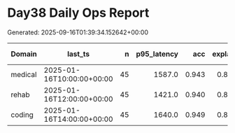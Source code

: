 # Day38 Daily Ops Report
Generated: 2025-09-16T01:39:34.152642+00:00

| Domain | last_ts | n | p95_latency | acc | explain | fail_rate | J | ∂J/∂fail | ∂J/∂lat(ms) |
|---|---|---:|---:|---:|---:|---:|---:|---:|---:|
| medical | 2025-01-16T10:00:00+00:00 | 45 | 1587.0 | 0.943 | 0.861 | 0.0000 | 0.7627 | -5.192 | -0.000081 |
| rehab | 2025-01-16T12:00:00+00:00 | 45 | 1421.0 | 0.940 | 0.859 | 0.0000 | 0.7739 | -5.192 | -0.000119 |
| coding | 2025-01-16T14:00:00+00:00 | 45 | 1640.0 | 0.949 | 0.865 | 0.0000 | 0.7704 | -5.192 | -0.000070 |